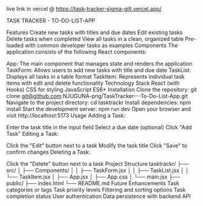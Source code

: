 live link in vercel @ https://task-tracker-sigma-gilt.vercel.app/

TASK TRACKER - TO-DO-LIST-APP


Features
Create new tasks with titles and due dates
Edit existing tasks
Delete tasks when completed
View all tasks in a clean, organized table
Pre-loaded with common developer tasks as examples
Components
The application consists of the following React components:

App: The main component that manages state and renders the application
TaskForm: Allows users to add new tasks with title and due date
TaskList: Displays all tasks in a table format
TaskItem: Represents individual task items with edit and delete functionality
Technology Stack
React (with Hooks)
CSS for styling
JavaScript ES6+
Installation
Clone the repository:
git clone git@github.com:NJUGUNA-png/TaskTracker---To-Do-List-App.git
Navigate to the project directory:
cd tasktrackr
Install dependencies:
npm install
Start the development server:
npm run dev
Open your browser and visit http://localhost:5173
Usage
Adding a Task:

Enter the task title in the input field
Select a due date (optional)
Click "Add Task"
Editing a Task:

Click the "Edit" button next to a task
Modify the task title
Click "Save" to confirm changes
Deleting a Task:

Click the "Delete" button next to a task
Project Structure
tasktrackr/
├── src/
│   ├── Components/
│   │   ├── TaskForm.jsx
│   │   ├── TaskList.jsx
│   │   └── TaskItem.jsx
│   ├── App.jsx
│   ├── App.css
│   └── main.jsx
├── public/
├── index.html
└── README.md
Future Enhancements
Task categories or tags
Task priority levels
Filtering and sorting options
Task completion status
User authentication
Data persistence with backend API

